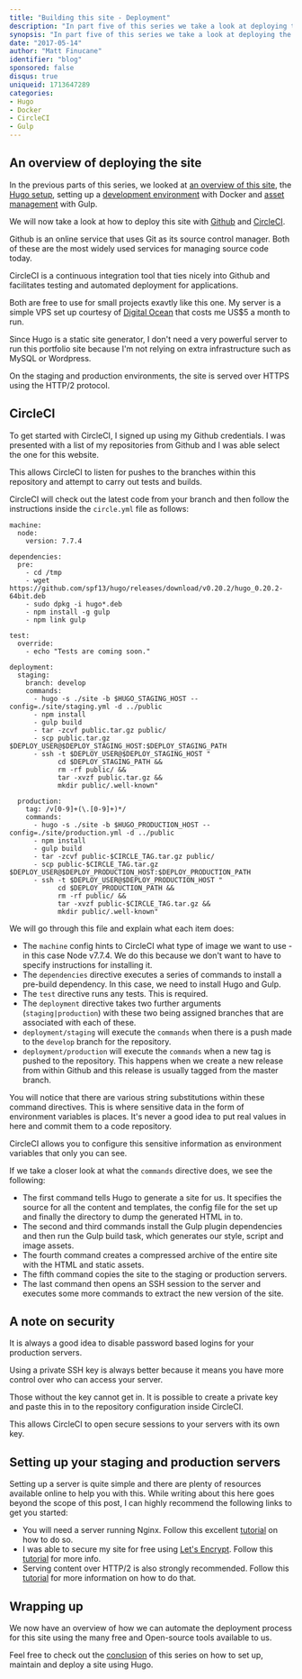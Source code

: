 ```yaml
---
title: "Building this site - Deployment"
description: "In part five of this series we take a look at deploying the site using CircleCI."
synopsis: "In part five of this series we take a look at deploying the site using CircleCI."
date: "2017-05-14"
author: "Matt Finucane"
identifier: "blog"
sponsored: false
disqus: true
uniqueid: 1713647289
categories:
- Hugo
- Docker
- CircleCI
- Gulp
---
```


## An overview of deploying the site
In the previous parts of this series, we looked at [an overview of this site](/blog/building-this-site), the [Hugo setup](/blog/hugo-setup), setting up a [development environment](/blog/hugo-docker-setup) with Docker and [asset management](/blog/hugo-asset-management) with Gulp.

We will now take a look at how to deploy this site with [Github](https://github.com) and [CircleCI](https://circleci.com).

Github is an online service that uses Git as its source control manager. Both of these are the most widely used services for managing source code today.

CircleCI is a continuous integration tool that ties nicely into Github and facilitates testing and automated deployment for applications.

Both are free to use for small projects exavtly like this one. My server is a simple VPS set up courtesy of [Digital Ocean](https://www.digitalocean.com) that costs me US$5 a month to run.

Since Hugo is a static site generator, I don't need a very powerful server to run this portfolio site because I'm not relying on extra infrastructure such as MySQL or Wordpress.

On the staging and production environments, the site is served over HTTPS using the HTTP/2 protocol. 

## CircleCI
To get started with CircleCI, I signed up using my Github credentials. I was presented with a list of my repositories from Github and I was able select the one for this website.

This allows CircleCI to listen for pushes to the branches within this repository and attempt to carry out tests and builds.

CircleCI will check out the latest code from your branch and then follow the instructions inside the `circle.yml` file as follows:

```
machine: 
  node:
    version: 7.7.4

dependencies:
  pre:
    - cd /tmp
    - wget https://github.com/spf13/hugo/releases/download/v0.20.2/hugo_0.20.2-64bit.deb
    - sudo dpkg -i hugo*.deb
    - npm install -g gulp
    - npm link gulp

test:
  override:
    - echo "Tests are coming soon."

deployment:
  staging: 
    branch: develop
    commands:
      - hugo -s ./site -b $HUGO_STAGING_HOST --config=./site/staging.yml -d ../public
      - npm install
      - gulp build
      - tar -zcvf public.tar.gz public/
      - scp public.tar.gz $DEPLOY_USER@$DEPLOY_STAGING_HOST:$DEPLOY_STAGING_PATH
      - ssh -t $DEPLOY_USER@$DEPLOY_STAGING_HOST "
            cd $DEPLOY_STAGING_PATH &&
            rm -rf public/ &&
            tar -xvzf public.tar.gz &&
            mkdir public/.well-known"

  production:
    tag: /v[0-9]+(\.[0-9]+)*/
    commands:
      - hugo -s ./site -b $HUGO_PRODUCTION_HOST --config=./site/production.yml -d ../public
      - npm install
      - gulp build
      - tar -zcvf public-$CIRCLE_TAG.tar.gz public/
      - scp public-$CIRCLE_TAG.tar.gz $DEPLOY_USER@$DEPLOY_PRODUCTION_HOST:$DEPLOY_PRODUCTION_PATH
      - ssh -t $DEPLOY_USER@$DEPLOY_PRODUCTION_HOST "
            cd $DEPLOY_PRODUCTION_PATH &&
            rm -rf public/ &&
            tar -xvzf public-$CIRCLE_TAG.tar.gz &&
            mkdir public/.well-known"
```

We will go through this file and explain what each item does:

- The `machine` config hints to CircleCI what type of image we want to use - in this case Node v7.7.4. We do this because we don't want to have to specify instructions for installing it.
- The `dependencies` directive executes a series of commands to install a pre-build dependency. In this case, we need to install Hugo and Gulp.
- The `test` directive runs any tests. This is required.
- The `deployment` directive takes two further arguments (`staging|production`) with these two being assigned branches that are associated with each of these.
- `deployment/staging` will execute the `commands` when there is a push made to the `develop` branch for the repository.
- `deployment/production` will execute the `commands` when a new tag is pushed to the repository. This happens when we create a new release from within Github and this release is usually tagged from the master branch.

You will notice that there are various string substitutions within these command directives. This is where sensitive data in the form of environment variables is places. It's never a good idea to put real values in here and commit them to a code repository.

CircleCI allows you to configure this sensitive information as environment variables that only you can see.

If we take a closer look at what the `commands` directive does, we see the following:

- The first command tells Hugo to generate a site for us. It specifies the source for all the content and templates, the config file for the set up and finally the directory to dump the generated HTML in to.
- The second and third commands install the Gulp plugin dependencies and then run the Gulp build task, which generates our style, script and image assets.
- The fourth command creates a compressed archive of the entire site with the HTML and static assets.
- The fifth command copies the site to the staging or production servers.
- The last command then opens an SSH session to the server and executes some more commands to extract the new version of the site.

## A note on security
It is always a good idea to disable password based logins for your production servers.

Using a private SSH key is always better because it means you have more control over who can access your server. 

Those without the key cannot get in. It is possible to create a private key and paste this in to the repository configuration inside CircleCI. 

This allows CircleCI to open secure sessions to your servers with its own key. 

## Setting up your staging and production servers
Setting up a server is quite simple and there are plenty of resources available online to help you with this. While writing about this here goes beyond the scope of this post, I can highly recommend the following links to get you started:

- You will need a server running Nginx. Follow this excellent [tutorial](https://www.digitalocean.com/community/tutorials/how-to-install-nginx-on-ubuntu-16-04) on how to do so.
- I was able to secure my site for free using [Let's Encrypt](https://letsencrypt.org). Follow this [tutorial](https://www.digitalocean.com/community/tutorials/how-to-secure-nginx-with-let-s-encrypt-on-ubuntu-16-04) for more info.
- Serving content over HTTP/2 is also strongly recommended. Follow this [tutorial](https://www.digitalocean.com/community/tutorials/how-to-set-up-nginx-with-http-2-support-on-ubuntu-16-04) for more information on how to do that.

## Wrapping up
We now have an overview of how we can automate the deployment process for this site using the many free and Open-source tools available to us.

Feel free to check out the [conclusion](/blog/hugo-conclusion) of this series on how to set up, maintain and deploy a site using Hugo. 
